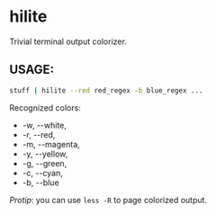 # hilite

Trivial terminal output colorizer.

## USAGE:

```bash
stuff | hilite --red red_regex -b blue_regex ...
```

Recognized colors:
 * -w, --white,
 * -r, --red,
 * -m, --magenta,
 * -y, --yellow,
 * -g, --green,
 * -c, --cyan,
 * -b, --blue

*Protip*: you can use `less -R` to page colorized output.
